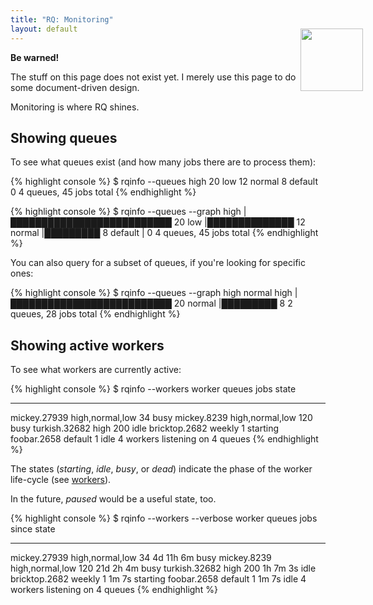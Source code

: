 ```yaml
---
title: "RQ: Monitoring"
layout: default
---
```


<div class="warning">
    <img style="float: right; margin-right: -60px; margin-top: -38px; height: 100px;" src="http://a.dryicons.com/images/icon_sets/colorful_stickers_icons_set/png/256x256/warning.png" />
    <strong>Be warned!</strong>
    <p>The stuff on this page does not exist yet.  I merely use this page to do some document-driven design.</p>
</div>

Monitoring is where RQ shines.


## Showing queues

To see what queues exist (and how many jobs there are to process them):

{% highlight console %}
$ rqinfo --queues
high       20
low        12
normal     8
default    0
4 queues, 45 jobs total
{% endhighlight %}


{% highlight console %}
$ rqinfo --queues --graph
high       |██████████████████████████ 20
low        |██████████████ 12
normal     |█████████ 8
default    | 0
4 queues, 45 jobs total
{% endhighlight %}


You can also query for a subset of queues, if you're looking for specific ones:

{% highlight console %}
$ rqinfo --queues --graph high normal
high       |██████████████████████████ 20
normal     |█████████ 8
2 queues, 28 jobs total
{% endhighlight %}


## Showing active workers

To see what workers are currently active:

{% highlight console %}
$ rqinfo --workers
worker          queues            jobs   state
--------------- ----------------- ------ --------
mickey.27939    high,normal,low   34     busy
mickey.8239     high,normal,low   120    busy
turkish.32682   high              200    idle
bricktop.2682   weekly            1      starting
foobar.2658     default           1      idle
4 workers listening on 4 queues
{% endhighlight %}

The states (_starting_, _idle_, _busy_, or _dead_) indicate the phase of the
worker life-cycle (see [workers][w]).

[w]: {{site.baseurl}}workers/

In the future, _paused_ would be a useful state, too.


{% highlight console %}
$ rqinfo --workers --verbose
worker          queues            jobs   since      state
--------------- ----------------- ------ ---------- --------
mickey.27939    high,normal,low   34     4d 11h 6m  busy
mickey.8239     high,normal,low   120    21d 2h 4m  busy
turkish.32682   high              200    1h 7m 3s   idle
bricktop.2682   weekly            1      1m 7s      starting
foobar.2658     default           1      1m 7s      idle
4 workers listening on 4 queues
{% endhighlight %}


